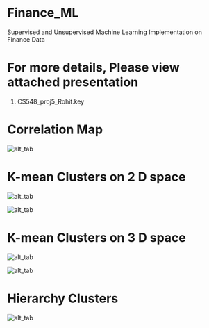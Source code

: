 # Finance_ML
Supervised and Unsupervised Machine Learning Implementation on Finance Data

# For more details, Please view attached presentation 
1. CS548_proj5_Rohit.key


# Correlation Map 

![alt_tab](https://github.com/Rohitpalsingh7/Finance_ML/blob/master/Screen%20Shot%202017-04-28%20at%2011.21.45%20AM.png)

# K-mean Clusters on 2 D space

![alt_tab](https://github.com/Rohitpalsingh7/Finance_ML/blob/master/Screen%20Shot%202017-04-28%20at%2011.22.53%20AM.png)


![alt_tab](https://github.com/Rohitpalsingh7/Finance_ML/blob/master/Screen%20Shot%202017-04-28%20at%2011.23.03%20AM.png)


# K-mean Clusters on 3 D space

![alt_tab](https://github.com/Rohitpalsingh7/Finance_ML/blob/master/Screen%20Shot%202017-04-28%20at%2011.23.15%20AM.png)


![alt_tab](https://github.com/Rohitpalsingh7/Finance_ML/blob/master/Screen%20Shot%202017-04-28%20at%2011.23.23%20AM.png)


# Hierarchy Clusters 

![alt_tab](https://github.com/Rohitpalsingh7/Finance_ML/blob/master/Screen%20Shot%202017-04-28%20at%2011.23.32%20AM.png)
